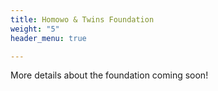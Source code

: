 ```yaml
---
title: Homowo & Twins Foundation
weight: "5"
header_menu: true

---
```

More details about the foundation coming soon!